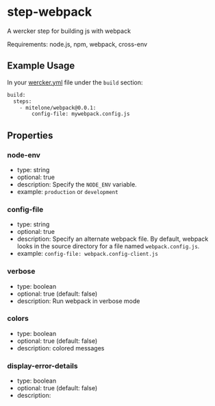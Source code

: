 # step-webpack
A wercker step for building js with webpack

Requirements: node.js, npm, webpack, cross-env

## Example Usage

In your [wercker.yml](http://devcenter.wercker.com/articles/werckeryml/) file under the `build` section:

``` bash
build:
  steps:
    - mitelone/webpack@0.0.1:
    	config-file: mywebpack.config.js
```

## Properties

### node-env
- type: string
- optional: true
- description: Specify the `NODE_ENV` variable.
- example: `production` or `development`

### config-file
- type: string
- optional: true
- description: Specify an alternate webpack file. By default, webpack looks in the source directory for a file named `webpack.config.js`.
- example: `config-file: webpack.config-client.js`

### verbose
- type: boolean
- optional: true (default: false)
- description: Run webpack in verbose mode

### colors
- type: boolean
- optional: true (default: false)
- description: colored messages

### display-error-details
- type: boolean
- optional: true (default: false)
- description: 


